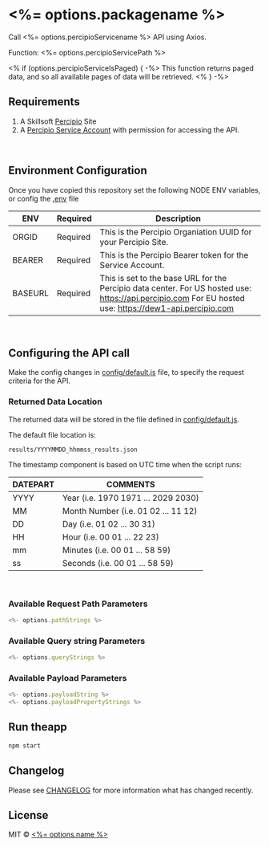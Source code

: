 # <%= options.packagename %>
Call <%= options.percipioServicename %> API using Axios.

Function: <%= options.percipioServicePath %>

<% if (options.percipioServiceIsPaged) { -%>
This function returns paged data, and so all available pages of data will be retrieved.
<% } -%>

## Requirements
1. A Skillsoft [Percipio](https://www.skillsoft.com/platform-solution/percipio/) Site
1. A [Percipio Service Account](https://documentation.skillsoft.com/en_us/pes/3_services/service_accounts/pes_service_accounts.htm) with permission for accessing the API.
<br/>

## Environment Configuration
Once you have copied this repository set the following NODE ENV variables, or config the [.env](.env) file

| ENV | Required | Description |
| --- | --- | --- |
| ORGID | Required | This is the Percipio Organiation UUID for your Percipio Site. |
| BEARER | Required | This is the Percipio Bearer token for the Service Account. |
| BASEURL | Required | This is set to the base URL for the Percipio data center. For US hosted use: https://api.percipio.com For EU hosted use: https://dew1-api.percipio.com |
<br/>

## Configuring the API call
Make the config changes in [config/default.js](config/default.js) file, to specify the request criteria for the API.

### Returned Data Location
The returned data will be stored in the file defined in [config/default.js](config/default.js).

The default file location is:

```
results/YYYYMMDD_hhmmss_results.json
```

The timestamp component is based on UTC time when the script runs:

| DATEPART | COMMENTS                            |
| -------- | ----------------------------------- |
| YYYY     | Year (i.e. 1970 1971 ... 2029 2030) |
| MM       | Month Number (i.e. 01 02 ... 11 12) |
| DD       | Day (i.e. 01 02 ... 30 31)          |
| HH       | Hour (i.e. 00 01 ... 22 23)         |
| mm       | Minutes (i.e. 00 01 ... 58 59)      |
| ss       | Seconds (i.e. 00 01 ... 58 59)      |
<br/>

### Available Request Path Parameters

```javascript
<%- options.pathStrings %>
```

### Available Query string Parameters
```javascript
<%- options.queryStrings %>
```

### Available Payload Parameters
```javascript
<%- options.payloadString %>
<%- options.payloadPropertyStrings %>
```

## Run theapp

```bash
npm start
```

## Changelog
Please see [CHANGELOG](CHANGELOG.md) for more information what has changed recently.

## License
MIT © [<%= options.name %>](<%= options.email %>)